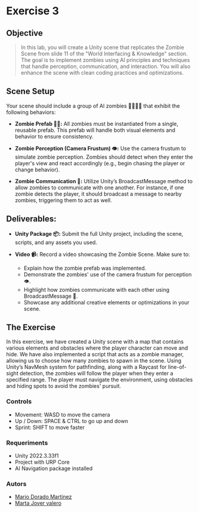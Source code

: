 # Exercise 3

## Objective

>In this lab, you will create a Unity scene that replicates the Zombie Scene from slide 11 of the "World Interfacing & Knowledge" section. The goal is to implement zombies using AI principles and techniques that handle perception, communication, and interaction. You will also enhance the scene with clean coding practices and optimizations.

## Scene Setup

Your scene should include a group of AI zombies 🧟‍♂️🧟‍♀️ that exhibit the following behaviors:

- **Zombie Prefab 🧟‍♂️:** All zombies must be instantiated from a single, reusable prefab. This prefab will handle both visual elements and behavior to ensure consistency.

- **Zombie Perception (Camera Frustum) 👁️:** Use the camera frustum to simulate zombie perception. Zombies should detect when they enter the player's view and react accordingly (e.g., begin chasing the player or change behavior).

- **Zombie Communication 📡:** Utilize Unity’s BroadcastMessage method to allow zombies to communicate with one another. For instance, if one zombie detects the player, it should broadcast a message to nearby zombies, triggering them to act as well.

## Deliverables:

- **Unity Package 📦:** Submit the full Unity project, including the scene, scripts, and any assets you used.

- **Video 📹:** Record a video showcasing the Zombie Scene. Make sure to:
    - Explain how the zombie prefab was implemented.
    - Demonstrate the zombies' use of the camera frustum for perception 👁️.
    - Highlight how zombies communicate with each other using BroadcastMessage 📡.
    - Showcase any additional creative elements or optimizations in your scene.
 
## The Exercise

In this exercise, we have created a Unity scene with a map that contains various elements and obstacles where the player character can move and hide. We have also implemented a script that acts as a zombie manager, allowing us to choose how many zombies to spawn in the scene. Using Unity’s NavMesh system for pathfinding, along with a Raycast for line-of-sight detection, the zombies will follow the player when they enter a specified range. The player must navigate the environment, using obstacles and hiding spots to avoid the zombies' pursuit.

### Controls

- Movement: WASD to move the camera
- Up / Down: SPACE & CTRL to go up and down
- Sprint: SHIFT to move faster

### Requeriments

- Unity 2022.3.33f1
- Project with URP Core
- AI Navigation package installed
    
### Autors
 - [Mario Dorado Martínez](https://github.com/mdoradom)
 - [Marta Jover valero](https://github.com/MartaGnarta)
    
